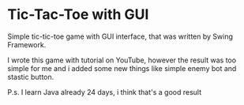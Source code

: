 # Tic-Tac-Toe with GUI

Simple tic-tic-toe game with GUI interface, that was written by Swing Framework.

I wrote this game with tutorial on YouTube, however the result was too simple for me and i added some new things like simple enemy bot and stastic button.

P.s. I learn Java already 24 days, i think that's a good result

